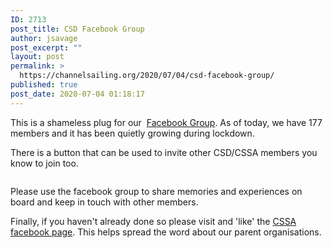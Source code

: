 ```yaml
---
ID: 2713
post_title: CSD Facebook Group
author: jsavage
post_excerpt: ""
layout: post
permalink: >
  https://channelsailing.org/2020/07/04/csd-facebook-group/
published: true
post_date: 2020-07-04 01:18:17
---
```

<!-- wp:paragraph -->
<p>This is a shameless plug for our &nbsp;<a href="https://www.facebook.com/groups/529728773848746/">Facebook Group</a>.  As of today, we have 177 members and it has been quietly  growing during lockdown.  </p>
<!-- /wp:paragraph -->

<!-- wp:paragraph -->
<p>There is a button that can be used to invite other CSD/CSSA members you know to join too.    </p>
<!-- /wp:paragraph -->

<!-- wp:image {"id":2714,"sizeSlug":"large"} -->
<figure class="wp-block-image size-large"><img src="https://channelsailing.org/wp-content/uploads/2020/07/image.png" alt="" class="wp-image-2714"/></figure>
<!-- /wp:image -->

<!-- wp:paragraph -->
<p></p>
<!-- /wp:paragraph -->

<!-- wp:paragraph -->
<p>Please use the facebook group to share memories and experiences on board and keep in touch with other members.</p>
<!-- /wp:paragraph -->

<!-- wp:paragraph -->
<p>Finally, if you haven't already done so please visit and 'like' the <a href="https://www.facebook.com/civilservicesailing/CSSA">CSSA facebook page</a>.  This helps spread the word about our parent organisations.</p>
<!-- /wp:paragraph -->